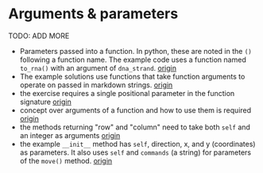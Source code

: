 # Arguments & parameters

TODO: ADD MORE

- Parameters passed into a function. In python, these are noted in the `()` following a function name. The example code uses a function named `to_rna()` with an argument of `dna_strand`. [origin](./exercise-concepts/rna-transcription.md)
- The example solutions use functions that take function arguments to operate on passed in markdown strings. [origin](./exercise-concepts/markdown.md)
- the exercise requires a single positional parameter in the function signature [origin](./exercise-concepts/leap.md)
- concept over arguments of a function and how to use them is required [origin](./exercise-concepts/variable-length-quantity.md)
- the methods returning "row" and "column" need to take both `self` and an integer as arguments [origin](./exercise-concepts/matrix.md)
- the example `__init__` method has `self`, direction, x, and y (coordinates) as parameters. It also uses `self` and `commands` (a string) for parameters of the `move()` method. [origin](./exercise-concepts/robot-simulator.md)

